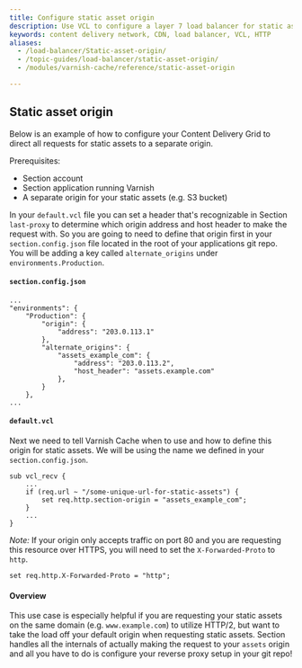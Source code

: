 ```yaml
---
title: Configure static asset origin
description: Use VCL to configure a layer 7 load balancer for static assets.
keywords: content delivery network, CDN, load balancer, VCL, HTTP
aliases:
  - /load-balancer/Static-asset-origin/
  - /topic-guides/load-balancer/static-asset-origin/
  - /modules/varnish-cache/reference/static-asset-origin

---
```


## Static asset origin

Below is an example of how to configure your Content Delivery Grid to direct all requests for static assets to a separate origin.

Prerequisites:

* Section account
* Section application running Varnish
* A separate origin for your static assets (e.g. S3 bucket)

In your `default.vcl` file you can set a header that's recognizable in Section `last-proxy` to determine which origin address and host header to make the request with. So you are going to need to define that origin first in your `section.config.json` file located in the root of your applications git repo. You will be adding a key called `alternate_origins` under `environments.Production`.

#### `section.config.json`

    ...
    "environments": {
        "Production": {
            "origin": {
                "address": "203.0.113.1"
            },
            "alternate_origins": {
                "assets_example_com": {
                    "address": "203.0.113.2",
                    "host_header": "assets.example.com"
                },
            }           
        },
    ...

#### `default.vcl`

Next we need to tell Varnish Cache when to use and how to define this origin for static assets. We will be using the name we defined in your `section.config.json`.

    sub vcl_recv {
        ...
        if (req.url ~ "/some-unique-url-for-static-assets") {
            set req.http.section-origin = "assets_example_com";    
        }
        ...
    }

*Note:* If your origin only accepts traffic on port 80 and you are requesting this resource over HTTPS, you will need to set the `X-Forwarded-Proto` to `http`.

    set req.http.X-Forwarded-Proto = "http";

#### Overview

This use case is especially helpful if you are requesting your static assets on the same domain (e.g. `www.example.com`) to utilize HTTP/2, but want to take the load off your default origin when requesting static assets. Section handles all the internals of actually making the request to your `assets` origin and all you have to do is configure your reverse proxy setup in your git repo!

